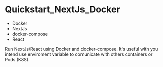 # Quickstart_NextJs_Docker
<ul>
<li>Docker</li>
<li>NextJs</li>
<li>docker-compose</li>
<li>React</li>
</ul>
<p>
Run NextJs/React using Docker and docker-compose. It's useful with you intend use enviroment variable to comunicate with others containers or Pods (K8S).
<p>
